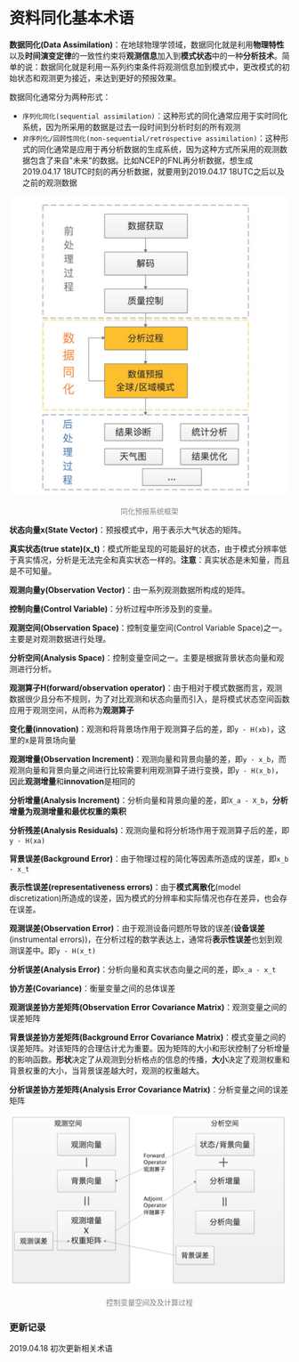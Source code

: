 # 资料同化基本术语


**数据同化(Data Assimilation)**：在地球物理学领域，数据同化就是利用**物理特性**以及**时间演变定律**的一致性约束将**观测信息**加入到**模式状态**中的一种**分析技术**。简单的说：数据同化就是利用一系列约束条件将观测信息加到模式中，更改模式的初始状态和观测更为接近，来达到更好的预报效果。

数据同化通常分为两种形式：

* `序列化同化(sequential assimilation)`：这种形式的同化通常应用于实时同化系统，因为所采用的数据是过去一段时间到分析时刻的所有观测
* `非序列化/回顾性同化(non-sequential/retrospective assimilation)`：这种形式的同化通常是应用于再分析数据的生成系统，因为这种方式所采用的观测数据包含了来自"未来"的数据。比如NCEP的FNL再分析数据，想生成2019.04.17 18UTC时刻的再分析数据，就要用到2019.04.17 18UTC之后以及之前的观测数据

![](img/2019/04/18/DA_fig1.jpg)

<center><font size=2 color=gray>同化预报系统框架</font></center>

**状态向量x(State Vector)**：预报模式中，用于表示大气状态的矩阵。

**真实状态(true state)(x_t)**：模式所能呈现的可能最好的状态，由于模式分辨率低于真实情况，分析是无法完全和真实状态一样的。**注意**：真实状态是未知量，而且是不可知量。

**观测向量y(Observation Vector)**：由一系列观测数据所构成的矩阵。

**控制向量(Control Variable)**：分析过程中所涉及到的变量。

**观测空间(Observation Space)**：控制变量空间(Control Variable Space)之一。主要是对观测数据进行处理。

**分析空间(Analysis Space)**：控制变量空间之一。主要是根据背景状态向量和观测进行分析。

**观测算子H(forward/observation operator)**：由于相对于模式数据而言，观测数据很少且分布不规则，为了对比观测和状态向量而引入，是将模式状态空间函数应用于观测空间，从而称为**观测算子**

**变化量(innovation)**：观测和将背景场作用于观测算子后的差，即`y - H(xb)`，这里的x是背景场向量

**观测增量(Observation Increment)**：观测向量和背景向量的差，即`y - x_b`，而观测向量和背景向量之间进行比较需要利用观测算子进行变换，即`y - H(x_b)`，因此**观测增量**和**innovation**是相同的

**分析增量(Analysis Increment)**：分析向量和背景向量的差，即`X_a - X_b`，**分析增量为观测增量和最优权重的乘积**

**分析残差(Analysis Residuals)**：观测向量和将分析场作用于观测算子后的差，即`y - H(xa)`

**背景误差(Background Error)**：由于物理过程的简化等因素所造成的误差，即`x_b - x_t`

**表示性误差(representativeness errors)**：由于**模式离散化**(model discretization)所造成的误差，因为模式的分辨率和实际情况也存在差异，也会存在误差。

**观测误差(Observation Error)**：由于观测设备问题所导致的误差(**设备误差**(instrumental errors))，在分析过程的数学表达上，通常将**表示性误差**也划到观测误差中。即`y - H(x_t)`

**分析误差(Analysis Error)**：分析向量和真实状态向量之间的差，即`x_a - x_t`

**协方差(Covariance)**：衡量变量之间的总体误差

**观测误差协方差矩阵(Observation Error Covariance Matrix)**：观测变量之间的误差矩阵

**背景误差协方差矩阵(Background Error Covariance Matrix)**：模式变量之间的误差矩阵。对该矩阵的合理估计尤为重要。因为矩阵的大小和形状控制了分析增量的影响函数。**形状**决定了从观测到分析格点的信息的传播，**大小**决定了观测权重和背景权重的大小，当背景误差越大时，观测的权重越大。

**分析误差协方差矩阵(Analysis Error Covariance Matrix)**：分析变量之间的误差矩阵

![](img/2019/04/18/DA_fig2.jpg)

<center><font size=2 color=gray>控制变量空间及及计算过程</font></center>

### 更新记录
2019.04.18 初次更新相关术语


